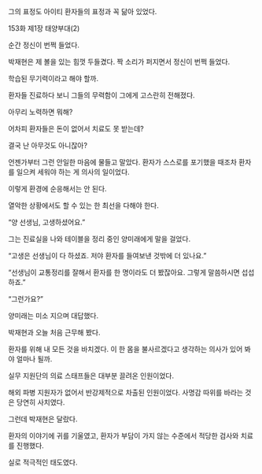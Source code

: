 그의 표정도 아이티 환자들의 표정과 꼭 닮아 있었다.

153화 제1장 태양부대(2)

순간 정신이 번쩍 들었다.

박재현은 제 볼을 있는 힘껏 두들겼다. 짝 소리가 퍼지면서 정신이 번쩍 들었다.

학습된 무기력이라고 해야 할까.

환자들 진료하다 보니 그들의 무력함이 그에게 고스란히 전해졌다.

아무리 노력하면 뭐해?

어차피 환자들은 돈이 없어서 치료도 못 받는데?

결국 난 아무것도 아니잖아?

언젠가부터 그런 안일한 마음에 물들고 말았다. 환자가 스스로를 포기했을 때조차 환자를 일으켜 세워야 하는 게 의사의 일이었다.

이렇게 환경에 순응해서는 안 된다.

열악한 상황에서도 할 수 있는 한 최선을 다해야 한다.

“양 선생님, 고생하셨어요.”

그는 진료실을 나와 테이블을 정리 중인 양미래에게 말을 걸었다.

“고생은 선생님이 다 하셨죠. 저야 환자를 들여보낸 것밖에 더 있나요.”

“선생님이 교통정리를 잘해서 환자를 한 명이라도 더 봤잖아요. 그렇게 말씀하시면 섭섭하죠.”

“그런가요?”

양미래는 미소 지으며 대답했다.

박재현과 오늘 처음 근무해 봤다.

환자를 위해 내 모든 것을 바치겠다. 이 한 몸을 불사르겠다고 생각하는 의사가 있어 봐야 얼마나 될까.

실무 지원단의 의료 스태프들은 대부분 끌려온 인원이었다.

해외 파병 지원자가 없어서 반강제적으로 차출된 인원이었다. 사명감 따위를 바라는 것은 당연히 사치였다.

그런데 박재현은 달랐다.

환자의 이야기에 귀를 기울였고, 환자가 부담이 가지 않는 수준에서 적당한 검사와 치료를 진행했다.

실로 적극적인 태도였다.